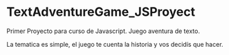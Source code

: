 # TextAdventureGame_JSProyect
Primer Proyecto para curso de Javascript. Juego aventura de texto.

La tematica es simple, el juego te cuenta la historia y vos decidís que hacer. 
